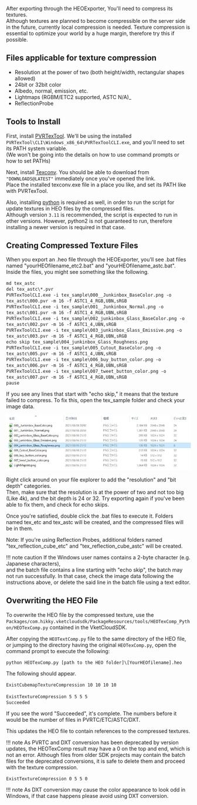 After exporting through the HEOExporter, You'll need to compress its textures.<br>
Although textures are planned to become compressible on the server side in the future, currently local compression is needed. Texture compression is essential to optimize your world by a huge margin, therefore try this if possible.

## Files applicable for texture compression
- Resolution at the power of two (both height/width, rectangular shapes allowed)
- 24bit or 32bit color
- Albedo, normal, emission, etc.
- Lightmaps (RGBM/ETC2 supported, ASTC N/A)_
- ReflectionProbe

## Tools to Install
First, install [PVRTexTool](https://developer.imaginationtech.com/pvrtextool/).
We'll be using the installed `PVRTexTool\CLI\Windows_x86_64\PVRTexToolCLI.exe`, and you'll need to set its PATH system variable.<br>
(We won't be going into the details on how to use command prompts or how to set PATHs)

Next, install [Texconv](https://github.com/Microsoft/DirectXTex/wiki/Texconv).
You should be able to download from `"DOWNLOADS@LATEST"` immediately once you've opened the link.<br>
Place the installed texconv.exe file in a place you like, and set its PATH like with PVRTexTool.

Also, installing [python](https://www.python.org/) is required as well, in order to run the script for update textures in HEO files by the compressed files.<br>
Although version `3.11` is recommended, the script is expected to run in other versions.
However, python2 is not guaranteed to run, therefore installing a newer version is required in that case.

## Creating Compressed Texture Files

When you export an .heo file through the HEOExporter, you'll see .bat files named "yourHEOfilename_etc2.bat" and "yourHEOfilename_astc.bat".<br>
Inside the files, you might see something like the following.

```
md tex_astc
del tex_astc\*.pvr
PVRTexToolCLI.exe -i tex_sample\000__Junkinbox_BaseColor.png -o tex_astc\000.pvr -m 16 -f ASTC1_4_RGB,UBN,sRGB
PVRTexToolCLI.exe -i tex_sample\001__Junkinbox_Normal.png -o tex_astc\001.pvr -m 16 -f ASTC1_4_RGB,UBN,sRGB
PVRTexToolCLI.exe -i tex_sample\002_junkinbox_Glass_BaseColor.png -o tex_astc\002.pvr -m 16 -f ASTC1_4,UBN,sRGB
PVRTexToolCLI.exe -i tex_sample\003_junkinbox_Glass_Emissive.png -o tex_astc\003.pvr -m 16 -f ASTC1_4_RGB,UBN,sRGB
echo skip tex_sample\004_junkinbox_Glass_Roughness.png
PVRTexToolCLI.exe -i tex_sample\005_Cutout_BaseColor.png -o tex_astc\005.pvr -m 16 -f ASTC1_4,UBN,sRGB
PVRTexToolCLI.exe -i tex_sample\006_buy_button_color.png -o tex_astc\006.pvr -m 16 -f ASTC1_4_RGB,UBN,sRGB
PVRTexToolCLI.exe -i tex_sample\007_tweet_button_color.png -o tex_astc\007.pvr -m 16 -f ASTC1_4_RGB,UBN,sRGB
pause
```
If you see any lines that start with "echo skip," it means that the texture failed to compress. To fix this, open the tex_sample folder and check your image data.

![TexSampleFolder](he_image/TexSampleFolder.jpg)

Right click around on your file explorer to add the "resolution" and "bit depth" categories. <br> Then, make sure that the resolution is at the power of two and not too big (Like 4k), and the bit depth is 24 or 32.
Try exporting again if you've been able to fix them, and check for echo skips.

Once you're satisfied, double click the .bat files to execute it. Folders named tex_etc and tex_astc will be created, and the compressed files will be in them.

Note:
If you're using Reflection Probes, additional folders named "tex_reflection_cube_etc" and "tex_reflection_cube_astc" will be created.

!!! note caution
    If the Windows user names contains a 2-byte character (e.g. Japanese characters),   
    and the batch file contains a line starting with "echo skip", the batch may not run successfully. 
    In that case, check the image data following the instructions above, or delete the said line in the batch file using a text editor.

## Overwriting the HEO File

To overwrite the HEO file by the compressed texture, use the `Packages/com.hikky.vketcloudsdk/PackageResources/tools/HEOTexComp_Python/HEOTexComp.py` contained in the VketCloudSDK.

After copying the `HEOTextComp.py` file to the same directory of the HEO file, or jumping to the directory having the original `HEOTexComp.py`, open the command prompt to execute the following:

```
python HEOTexComp.py [path to the HEO folder]\[YourHEOfilename].heo
```

The following should appear.

``````
ExistCubemapTextureCompression 10 10 10 10

ExistTextureCompression 5 5 5 5
Succeeded
``````

If you see the word "Succeeded", it's complete.
The numbers before it would be the number of files in PVRTC/ETC/ASTC/DXT.

This updates the HEO file to contain references to the compressed textures.

!!! note
    As PVRTC and DXT conversion has been deprecated by version updates, the HEOTexComp result may have a 0 on the top and end, which is not an error.
    Although files from older SDK projects may contain the batch files for the deprecated conversions, it is safe to delete them and proceed with the texture compression.

    ExistTextureCompression 0 5 5 0

!!! note
    As DXT conversion may cause the color appearance to look odd in Windows, if that case happens please avoid using DXT conversion.